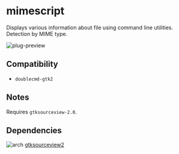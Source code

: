 mimescript
========
Displays various information about file using command line utilities. Detection by MIME type.

![plug-preview](https://i.imgur.com/OqeNQE5.png)

## Compatibility
- `doublecmd-gtk2`

## Notes
Requires `gtksourceview-2.0`.

## Dependencies
![arch](https://wiki.archlinux.org/favicon.ico) [gtksourceview2](https://aur.archlinux.org/packages/gtksourceview2)
